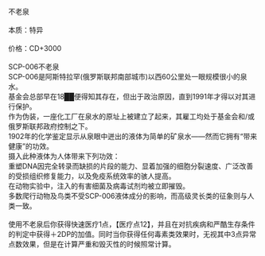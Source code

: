 <title>不老泉</title>
<meta name="GENERATOR" content="WinCHM">
<meta http-equiv="Content-Type" content="text/html; charset=gb2312">
<br>不老泉
<br>
<br>本质：特异
<br>
<br>价格：CD+3000
<br>
<br>SCP-006不老泉
<br>SCP-006是阿斯特拉罕(俄罗斯联邦南部城市)以西60公里处一眼规模很小的泉水。
<br>基金会总部早在18██便得知其存在，但出于政治原因，直到1991年才得以对其进行保护。
<br>作为伪装，一座化工厂在泉水的原址上被建立了起来，其雇工均处于基金会和/或俄罗斯联邦政府控制之下。
<br>1902年的化学鉴定显示从泉眼中迸出的液体为简单的矿泉水——然而它拥有“带来健康”的功效。
<br>摄入此种液体为人体带来下列功效：
<br>重塑DNA因完全转录而缺损的片段的能力、显着加强的细胞分裂速度、广泛改善的受损组织修复能力，以及免疫系统效率的骇人提高。
<br>在动物实验中，注入的有害细菌及病毒试剂均被立即摧毁。
<br>多数爬行动物及鸟类不受SCP-006液体成分的影响，而高级灵长类的征象则与人类一致。
<br>
<br>使用不老泉后你获得快速医疗1点，【医疗点12】，并且在对抗疾病和严酷生存条件的判定中获得＋2DP的加值。同时当你获得任何毒素类效果时，无视其中3点异常点数效果，但是在计算严重和毁灭性的时候照常计算。
<br>